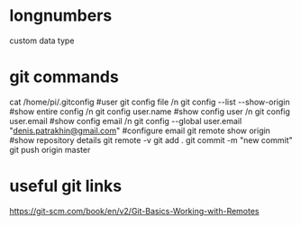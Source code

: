 # longnumbers
custom data type
# git commands
cat /home/pi/.gitconfig #user git config file /n
git config --list --show-origin #show entire config /n
git config user.name #show config user /n
git config user.email #show config email /n
git config --global user.email "denis.patrakhin@gmail.com" #configure email
git remote show origin #show repository details
git remote -v
git add .
git commit -m "new commit"
git push origin master
# useful git links
https://git-scm.com/book/en/v2/Git-Basics-Working-with-Remotes

